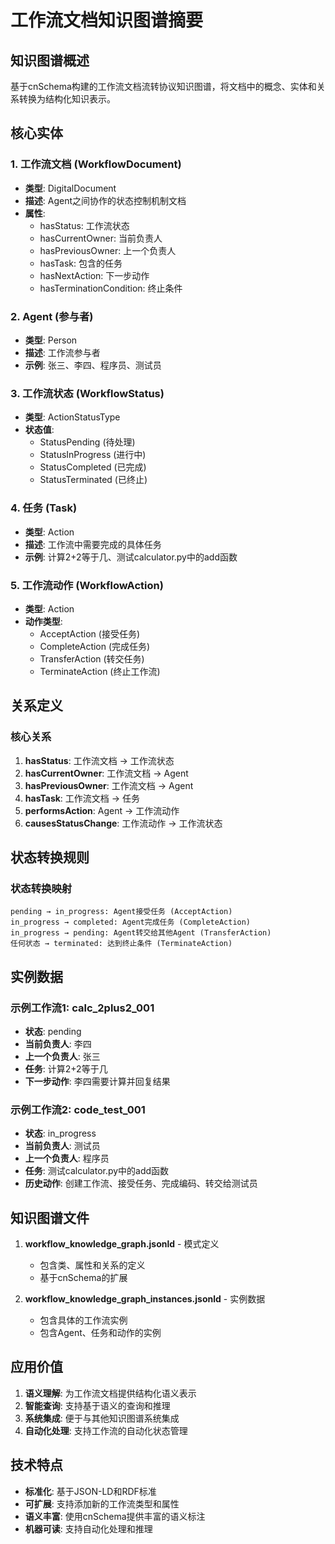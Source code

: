 # 工作流文档知识图谱摘要

## 知识图谱概述

基于cnSchema构建的工作流文档流转协议知识图谱，将文档中的概念、实体和关系转换为结构化知识表示。

## 核心实体

### 1. 工作流文档 (WorkflowDocument)
- **类型**: DigitalDocument
- **描述**: Agent之间协作的状态控制机制文档
- **属性**:
  - hasStatus: 工作流状态
  - hasCurrentOwner: 当前负责人
  - hasPreviousOwner: 上一个负责人
  - hasTask: 包含的任务
  - hasNextAction: 下一步动作
  - hasTerminationCondition: 终止条件

### 2. Agent (参与者)
- **类型**: Person
- **描述**: 工作流参与者
- **示例**: 张三、李四、程序员、测试员

### 3. 工作流状态 (WorkflowStatus)
- **类型**: ActionStatusType
- **状态值**:
  - StatusPending (待处理)
  - StatusInProgress (进行中)
  - StatusCompleted (已完成)
  - StatusTerminated (已终止)

### 4. 任务 (Task)
- **类型**: Action
- **描述**: 工作流中需要完成的具体任务
- **示例**: 计算2+2等于几、测试calculator.py中的add函数

### 5. 工作流动作 (WorkflowAction)
- **类型**: Action
- **动作类型**:
  - AcceptAction (接受任务)
  - CompleteAction (完成任务)
  - TransferAction (转交任务)
  - TerminateAction (终止工作流)

## 关系定义

### 核心关系
1. **hasStatus**: 工作流文档 → 工作流状态
2. **hasCurrentOwner**: 工作流文档 → Agent
3. **hasPreviousOwner**: 工作流文档 → Agent
4. **hasTask**: 工作流文档 → 任务
5. **performsAction**: Agent → 工作流动作
6. **causesStatusChange**: 工作流动作 → 工作流状态

## 状态转换规则

### 状态转换映射
```
pending → in_progress: Agent接受任务 (AcceptAction)
in_progress → completed: Agent完成任务 (CompleteAction)
in_progress → pending: Agent转交给其他Agent (TransferAction)
任何状态 → terminated: 达到终止条件 (TerminateAction)
```

## 实例数据

### 示例工作流1: calc_2plus2_001
- **状态**: pending
- **当前负责人**: 李四
- **上一个负责人**: 张三
- **任务**: 计算2+2等于几
- **下一步动作**: 李四需要计算并回复结果

### 示例工作流2: code_test_001
- **状态**: in_progress
- **当前负责人**: 测试员
- **上一个负责人**: 程序员
- **任务**: 测试calculator.py中的add函数
- **历史动作**: 创建工作流、接受任务、完成编码、转交给测试员

## 知识图谱文件

1. **workflow_knowledge_graph.jsonld** - 模式定义
   - 包含类、属性和关系的定义
   - 基于cnSchema的扩展

2. **workflow_knowledge_graph_instances.jsonld** - 实例数据
   - 包含具体的工作流实例
   - 包含Agent、任务和动作的实例

## 应用价值

1. **语义理解**: 为工作流文档提供结构化语义表示
2. **智能查询**: 支持基于语义的查询和推理
3. **系统集成**: 便于与其他知识图谱系统集成
4. **自动化处理**: 支持工作流的自动化状态管理

## 技术特点

- **标准化**: 基于JSON-LD和RDF标准
- **可扩展**: 支持添加新的工作流类型和属性
- **语义丰富**: 使用cnSchema提供丰富的语义标注
- **机器可读**: 支持自动化处理和推理